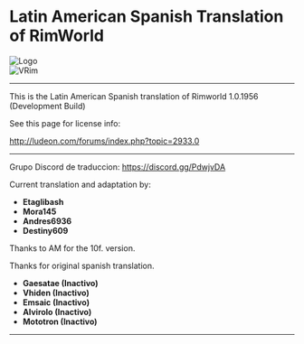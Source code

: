 # Latin American Spanish Translation of RimWorld

![Logo](https://github.com/Ludeon/RimWorld-SpanishLatin/blob/master/LangIcon.png?raw=true) <br>
![VRim](https://img.shields.io/badge/RimWorld-0.18.1712-green.svg?style=for-the-badge)

_ _ _

This is the Latin American Spanish translation of Rimworld 1.0.1956 (Development Build)

See this page for license info:

http://ludeon.com/forums/index.php?topic=2933.0

- - -

Grupo Discord de traduccion: https://discord.gg/PdwjvDA

Current translation and adaptation by:
* __Etaglibash__
* __Mora145__
* __Andres6936__
* __Destiny609__

Thanks to AM for the 10f. version.

Thanks for original spanish translation.

* __Gaesatae (Inactivo)__
* __Vhiden (Inactivo)__
* __Emsaic (Inactivo)__
* __Alvirolo (Inactivo)__
* __Mototron (Inactivo)__

- - -
